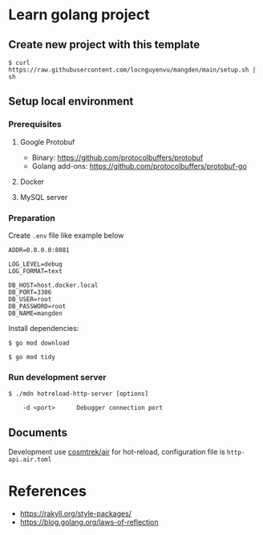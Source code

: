 # Learn golang project

## Create new project with this template

```
$ curl https://raw.githubusercontent.com/locnguyenvu/mangden/main/setup.sh | sh
```

## Setup local environment

### Prerequisites
1. Google Protobuf 
    
    * Binary: https://github.com/protocolbuffers/protobuf
    * Golang add-ons: https://github.com/protocolbuffers/protobuf-go

2. Docker

3. MySQL server

### Preparation

Create `.env` file like example below

```
ADDR=0.0.0.0:8081

LOG_LEVEL=debug
LOG_FORMAT=text

DB_HOST=host.docker.local
DB_PORT=3306
DB_USER=root
DB_PASSWORD=root
DB_NAME=mangden
```

Install dependencies:
```
$ go mod download 

$ go mod tidy
```

### Run development server

```
$ ./mdn hotreload-http-server [options]

    -d <port>      Debugger connection port
```

## Documents

Development use [cosmtrek/air](https://github.com/cosmtrek/air) for hot-reload, configuration file is `http-api.air.toml`

# References

* https://rakyll.org/style-packages/
* https://blog.golang.org/laws-of-reflection
